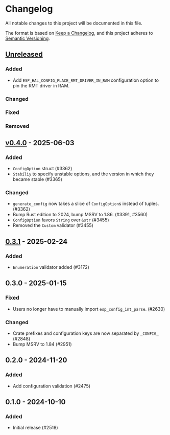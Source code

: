 # Changelog

All notable changes to this project will be documented in this file.

The format is based on [Keep a Changelog](https://keepachangelog.com/en/1.0.0/),
and this project adheres to [Semantic Versioning](https://semver.org/spec/v2.0.0.html).

## [Unreleased]

### Added

- Add `ESP_HAL_CONFIG_PLACE_RMT_DRIVER_IN_RAM` configuration option to pin the RMT driver in RAM.

### Changed


### Fixed


### Removed


## [v0.4.0] - 2025-06-03

### Added

- `ConfigOption` struct (#3362)
- `Stabiliy` to specify unstable options, and the version in which they became stable (#3365)

### Changed

- `generate_config` now takes a slice of `ConfigOption`s instead of tuples. (#3362)
- Bump Rust edition to 2024, bump MSRV to 1.86. (#3391, #3560)
- `ConfigOption` favors `String` over `&str` (#3455)
- Removed the `Custom` validator (#3455)

## [0.3.1] - 2025-02-24

### Added

- `Enumeration` validator added (#3172)

## 0.3.0 - 2025-01-15

### Fixed

- Users no longer have to manually import `esp_config_int_parse`. (#2630)

### Changed

- Crate prefixes and configuration keys are now separated by `_CONFIG_` (#2848)
- Bump MSRV to 1.84 (#2951)

## 0.2.0 - 2024-11-20

### Added

- Add configuration validation (#2475)

## 0.1.0 - 2024-10-10

### Added

- Initial release (#2518)

[0.3.1]: https://github.com/esp-rs/esp-hal/releases/tag/esp-config-v0.3.1
[v0.4.0]: https://github.com/esp-rs/esp-hal/compare/esp-config-v0.3.1...esp-config-v0.4.0
[Unreleased]: https://github.com/esp-rs/esp-hal/compare/esp-config-v0.4.0...HEAD
